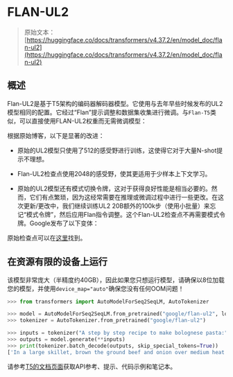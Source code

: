 # FLAN-UL2

> 原始文本：[https://huggingface.co/docs/transformers/v4.37.2/en/model_doc/flan-ul2](https://huggingface.co/docs/transformers/v4.37.2/en/model_doc/flan-ul2)

## 概述

Flan-UL2是基于T5架构的编码器解码器模型。它使用与去年早些时候发布的UL2模型相同的配置。它经过“Flan”提示调整和数据集收集进行微调。与`Flan-T5`类似，可以直接使用FLAN-UL2权重而无需微调模型：

根据原始博客，以下是显著的改进：

+   原始的UL2模型只使用了512的感受野进行训练，这使得它对于大量N-shot提示不理想。

+   Flan-UL2检查点使用2048的感受野，使其更适用于少样本上下文学习。

+   原始的UL2模型还有模式切换令牌，这对于获得良好性能是相当必要的。然而，它们有点繁琐，因为这经常需要在推理或微调过程中进行一些更改。在这次更新/更改中，我们继续训练UL2 20B额外的100k步（使用小批量）来忘记“模式令牌”，然后应用Flan指令调整。这个Flan-UL2检查点不再需要模式令牌。Google发布了以下变体：

原始检查点可以在[这里](https://github.com/google-research/t5x/blob/main/docs/models.md#flan-ul2-checkpoints)找到。

## 在资源有限的设备上运行

该模型非常庞大（半精度约40GB），因此如果您只想运行模型，请确保以8位加载您的模型，并使用`device_map="auto"`确保您没有任何OOM问题！

```py
>>> from transformers import AutoModelForSeq2SeqLM, AutoTokenizer

>>> model = AutoModelForSeq2SeqLM.from_pretrained("google/flan-ul2", load_in_8bit=True, device_map="auto")
>>> tokenizer = AutoTokenizer.from_pretrained("google/flan-ul2")

>>> inputs = tokenizer("A step by step recipe to make bolognese pasta:", return_tensors="pt")
>>> outputs = model.generate(**inputs)
>>> print(tokenizer.batch_decode(outputs, skip_special_tokens=True))
['In a large skillet, brown the ground beef and onion over medium heat. Add the garlic']
```

请参考[T5的文档页面](t5)获取API参考、提示、代码示例和笔记本。
